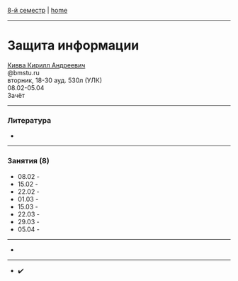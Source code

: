 [8-й семестр](../2022_8_sem.md) | [home](../README.md)
____________________________________
# Защита информации
[Кивва Кирилл Андреевич](https://studizba.com/hs/151-mgtu-im-baumana/teachers/4-kafedra-iu-7-programmnoe-obespechenie-je/8328-kivva-kirill-andreevich.html) \
@bmstu.ru \
вторник, 18-30 ауд. 530л (УЛК)\
08.02-05.04 \
Зачёт
____________________________________
### Литература

* 
____________________________________
### Занятия (8)

* 08.02 - 
* 15.02 -  
* 22.02 -  
* 01.03 -  
* 15.03 -  
* 22.03 -  
* 29.03 -  
* 05.04 -  

____________________________________

* 

____________________________________

* ✔️
